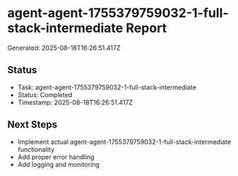 # agent-agent-1755379759032-1-full-stack-intermediate Report

Generated: 2025-08-18T16:26:51.417Z

## Status
- Task: agent-agent-1755379759032-1-full-stack-intermediate
- Status: Completed
- Timestamp: 2025-08-18T16:26:51.417Z

## Next Steps
- Implement actual agent-agent-1755379759032-1-full-stack-intermediate functionality
- Add proper error handling
- Add logging and monitoring

